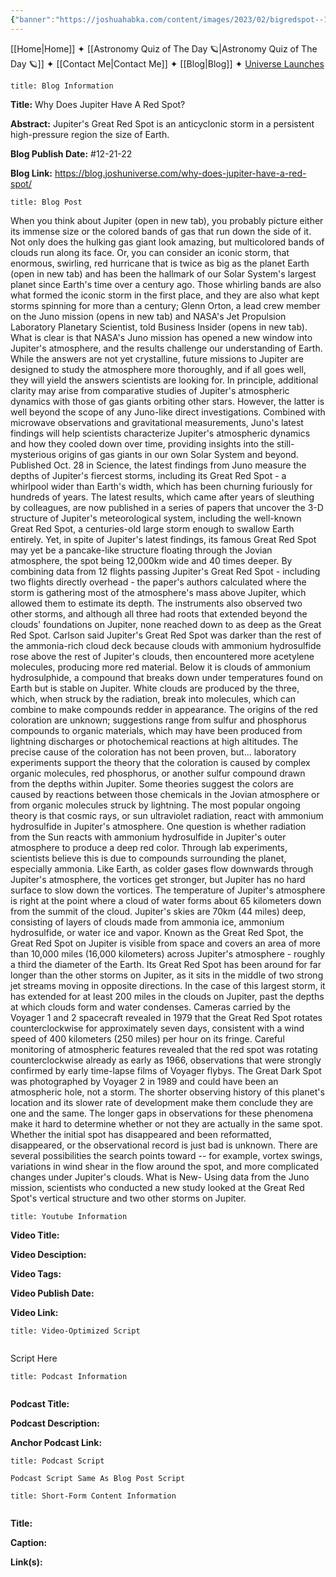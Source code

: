 ```yaml
---
{"banner":"https://joshuahabka.com/content/images/2023/02/bigredspot--1-.png","banner_x":0.5,"dg-publish":true,"permalink":"/blog/why-does-jupiter-have-a-red-spot/","dgPassFrontmatter":true,"noteIcon":"","created":"","updated":""}
---
```




<div class="transclusion internal-embed is-loaded"><div class="markdown-embed">



[[Home\|Home]] ✦ [[Astronomy Quiz of The Day 🪐\|Astronomy Quiz of The Day 🪐]] ✦ [[Contact Me\|Contact Me]] ✦ [[Blog\|Blog]] ✦ [Universe Launches](https://stardashusa.com/)


</div></div>


```ad-info
title: Blog Information
```

**Title:** Why Does Jupiter Have A Red Spot?

**Abstract:** Jupiter's Great Red Spot is an anticyclonic storm in a persistent high-pressure region the size of Earth.

**Blog Publish Date:** #12-21-22

**Blog Link:** https://blog.joshuniverse.com/why-does-jupiter-have-a-red-spot/

```ad-abstract
title: Blog Post
```

When you think about Jupiter (open in new tab), you probably picture either its immense size or the colored bands of gas that run down the side of it. Not only does the hulking gas giant look amazing, but multicolored bands of clouds run along its face. Or, you can consider an iconic storm, that enormous, swirling, red hurricane that is twice as big as the planet Earth (open in new tab) and has been the hallmark of our Solar System's largest planet since Earth's time over a century ago.
Those whirling bands are also what formed the iconic storm in the first place, and they are also what kept storms spinning for more than a century; Glenn Orton, a lead crew member on the Juno mission (opens in new tab) and NASA's Jet Propulsion Laboratory Planetary Scientist, told Business Insider (opens in new tab).
What is clear is that NASA's Juno mission has opened a new window into Jupiter's atmosphere, and the results challenge our understanding of Earth. While the answers are not yet crystalline, future missions to Jupiter are designed to study the atmosphere more thoroughly, and if all goes well, they will yield the answers scientists are looking for. In principle, additional clarity may arise from comparative studies of Jupiter's atmospheric dynamics with those of gas giants orbiting other stars. However, the latter is well beyond the scope of any Juno-like direct investigations.
Combined with microwave observations and gravitational measurements, Juno's latest findings will help scientists characterize Jupiter's atmospheric dynamics and how they cooled down over time, providing insights into the still-mysterious origins of gas giants in our own Solar System and beyond. Published Oct. 28 in Science, the latest findings from Juno measure the depths of Jupiter's fiercest storms, including its Great Red Spot - a whirlpool wider than Earth's width, which has been churning furiously for hundreds of years. The latest results, which came after years of sleuthing by colleagues, are now published in a series of papers that uncover the 3-D structure of Jupiter's meteorological system, including the well-known Great Red Spot, a centuries-old large storm enough to swallow Earth entirely.
Yet, in spite of Jupiter's latest findings, its famous Great Red Spot may yet be a pancake-like structure floating through the Jovian atmosphere, the spot being 12,000km wide and 40 times deeper. By combining data from 12 flights passing Jupiter's Great Red Spot - including two flights directly overhead - the paper's authors calculated where the storm is gathering most of the atmosphere's mass above Jupiter, which allowed them to estimate its depth. The instruments also observed two other storms, and although all three had roots that extended beyond the clouds' foundations on Jupiter, none reached down to as deep as the Great Red Spot.
Carlson said Jupiter's Great Red Spot was darker than the rest of the ammonia-rich cloud deck because clouds with ammonium hydrosulfide rose above the rest of Jupiter's clouds, then encountered more acetylene molecules, producing more red material. Below it is clouds of ammonium hydrosulphide, a compound that breaks down under temperatures found on Earth but is stable on Jupiter. White clouds are produced by the three, which, when struck by the radiation, break into molecules, which can combine to make compounds redder in appearance.
The origins of the red coloration are unknown; suggestions range from sulfur and phosphorus compounds to organic materials, which may have been produced from lightning discharges or photochemical reactions at high altitudes. The precise cause of the coloration has not been proven, but... laboratory experiments support the theory that the coloration is caused by complex organic molecules, red phosphorus, or another sulfur compound drawn from the depths within Jupiter. Some theories suggest the colors are caused by reactions between those chemicals in the Jovian atmosphere or from organic molecules struck by lightning.
The most popular ongoing theory is that cosmic rays, or sun ultraviolet radiation, react with ammonium hydrosulfide in Jupiter's atmosphere. One question is whether radiation from the Sun reacts with ammonium hydrosulfide in Jupiter's outer atmosphere to produce a deep red color. Through lab experiments, scientists believe this is due to compounds surrounding the planet, especially ammonia.
Like Earth, as colder gases flow downwards through Jupiter's atmosphere, the vortices get stronger, but Jupiter has no hard surface to slow down the vortices. The temperature of Jupiter's atmosphere is right at the point where a cloud of water forms about 65 kilometers down from the summit of the cloud. Jupiter's skies are 70km (44 miles) deep, consisting of layers of clouds made from ammonia ice, ammonium hydrosulfide, or water ice and vapor.
Known as the Great Red Spot, the Great Red Spot on Jupiter is visible from space and covers an area of more than 10,000 miles (16,000 kilometers) across Jupiter's atmosphere - roughly a third the diameter of the Earth. Its Great Red Spot has been around for far longer than the other storms on Jupiter, as it sits in the middle of two strong jet streams moving in opposite directions. In the case of this largest storm, it has extended for at least 200 miles in the clouds on Jupiter, past the depths at which clouds form and water condenses.
Cameras carried by the Voyager 1 and 2 spacecraft revealed in 1979 that the Great Red Spot rotates counterclockwise for approximately seven days, consistent with a wind speed of 400 kilometers (250 miles) per hour on its fringe. Careful monitoring of atmospheric features revealed that the red spot was rotating counterclockwise already as early as 1966, observations that were strongly confirmed by early time-lapse films of Voyager flybys. The Great Dark Spot was photographed by Voyager 2 in 1989 and could have been an atmospheric hole, not a storm.
The shorter observing history of this planet's location and its slower rate of development make them conclude they are one and the same. The longer gaps in observations for these phenomena make it hard to determine whether or not they are actually in the same spot. Whether the initial spot has disappeared and been reformatted, disappeared, or the observational record is just bad is unknown.
There are several possibilities the search points toward -- for example, vortex swings, variations in wind shear in the flow around the spot, and more complicated changes under Jupiter's clouds. What is New- Using data from the Juno mission, scientists who conducted a new study looked at the Great Red Spot's vertical structure and two other storms on Jupiter.

```ad-info
title: Youtube Information
```

**Video Title:**

**Video Desciption:**

**Video Tags:**

**Video Publish Date:**

**Video Link:**

```ad-abstract
title: Video-Optimized Script


```

Script Here

```ad-info
title: Podcast Information


```

**Podcast Title:**

**Podcast Description:**

**Anchor Podcast Link:**

```ad-info
title: Podcast Script

Podcast Script Same As Blog Post Script

```


```ad-info
title: Short-Form Content Information


```

**Title:**

**Caption:**

**Link(s):**

